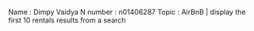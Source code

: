 
Name : Dimpy Vaidya
N number : n01406287
Topic : AirBnB | display the first 10 rentals results from a search 


